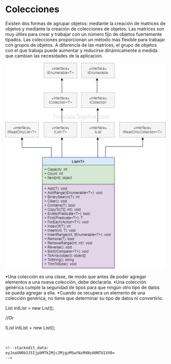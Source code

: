 # Colecciones
Existen dos formas de agrupar objetos: mediante la creación de matrices de objetos y mediante la creación de colecciones de objetos.
Las matrices son muy útiles para crear y trabajar con un número fijo de objetos fuertemente tipados.
Las colecciones proporcionan un método más flexible para trabajar con grupos de objetos.
A diferencia de las matrices, el grupo de objetos con el que trabaja puede aumentar y reducirse dinámicamente a medida que cambian las necesidades de la aplicación.

![List](https://github.com/dev-Niko/tla/blob/master/list.png)

•Una colección es una clase, de modo que antes de poder agregar elementos a una nueva colección, debe declararla.
•Una colección genérica cumple la seguridad de tipos para que ningún otro tipo de datos se pueda agregar a ella.
•Cuando se recupera un elemento de una colección genérica, no tiene que determinar su tipo de datos ni convertirlo.

   
List<int> intList = new List<int>();

//Or

IList<int> intList = new List<int>();
```
    

<!--stackedit_data:
eyJoaXN0b3J5IjpbMTk2Mjc2MjgzMSwtNzM4NzA0NTU1XX0=
-->